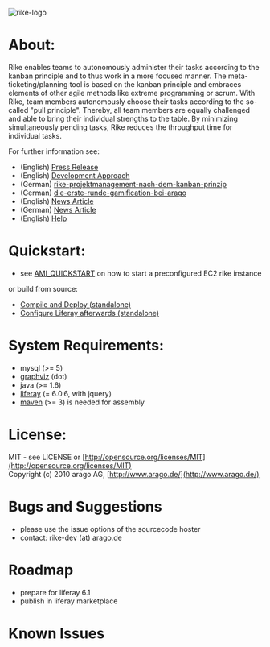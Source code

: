 ![rike-logo](https://github.com/arago/rike/raw/master/logo.png)

About:
=============

Rike enables teams to autonomously administer their tasks according to the kanban principle and to thus work in a more focused manner. The meta-ticketing/planning tool is based on the kanban principle and embraces elements of other agile methods like extreme programming or scrum. With Rike, team members autonomously choose their tasks according to the so-called "pull principle". Thereby, all team members are equally challenged and able to bring their 
individual strengths to the table. By minimizing simultaneously pending tasks, Rike reduces the throughput time for individual tasks.

  
For further information see:  

* (English) [Press Release](http://www.arago.de/news/arago-makes-project-management-tool-available-as-an-open-source-solution/)  
* (English) [Development Approach](https://github.com/arago/rike/blob/master/DEVELOPMENT_APPROACH.md)
* (German) [rike-projektmanagement-nach-dem-kanban-prinzip](http://www.automatisierungs-experten.de/rike-%E2%80%93-projektmanagement-nach-dem-kanban-prinzip/)
* (German) [die-erste-runde-gamification-bei-arago](http://www.automatisierungs-experten.de/die-erste-runde-gamification-bei-arago/)
* (English) [News Article](http://www.h-online.com/open/news/item/Rike-project-management-tool-open-sourced-1672595.html)
* (German) [News Article](http://www.heise.de/developer/meldung/arago-stellt-Projektmanagement-Tool-Rike-unter-Open-Source-Lizenz-1671177.html)
* (English) [Help](https://github.com/arago/rike/wiki)

Quickstart:
=============

* see [AMI_QUICKSTART](https://github.com/arago/rike/blob/master/AMI_QUICKSTART.md) on how to start a preconfigured EC2 rike instance

or build from source:

* [Compile and Deploy (standalone)](https://github.com/arago/rike/wiki/Compiling-and-Deploying-rike-%7C-standalone)
* [Configure Liferay afterwards (standalone)](https://github.com/arago/rike/wiki/Configuring-Liferay-%7C-standalone)

System Requirements:
=============

- mysql (>= 5)
- [graphviz](http://www.graphviz.org/) (dot)
- java (>= 1.6)
- [liferay](http://www.liferay.com/) (= 6.0.6, with jquery)
- [maven](http://maven.apache.org/) (>= 3) is needed for assembly

License:
=============

MIT - see LICENSE or [http://opensource.org/licenses/MIT](http://opensource.org/licenses/MIT)  
Copyright (c) 2010 arago AG, [http://www.arago.de/](http://www.arago.de/)

Bugs and Suggestions
=============

* please use the issue options of the sourcecode hoster
* contact: rike-dev (at) arago.de

Roadmap
=============
* prepare for liferay 6.1
* publish in liferay marketplace

Known Issues
=============

 